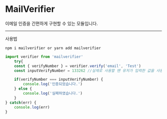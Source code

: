 # MailVerifier

이메일 인증을 간편하게 구현할 수 있는 모듈입니다.
- - -
사용법
```
npm i mailverifier or yarn add mailverifier
```

```ts
import verifier from 'mailverifier'
    try{
    const { verifyNumber } = verifier.verify('email', 'Test') 
    const inputVerifyNumber = 133262 //실제로 사용할 땐 유저가 입력한 값을 사용해야 합니다.

    if(verifyNumber === inputVerifyNumber) {
        console.log('인증되었습니다.')
    } else {
        console.log('실패하였습니다.')
    }
} catch(err) {
    console.log(err)
}
```

